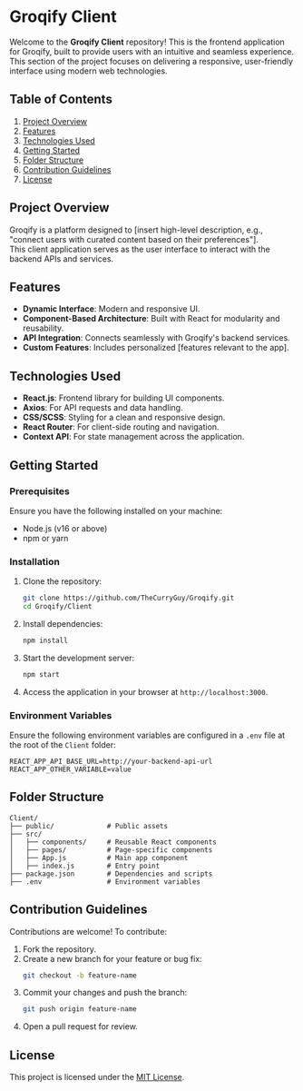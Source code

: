 
# Groqify Client  

Welcome to the **Groqify Client** repository! This is the frontend application for Groqify, built to provide users with an intuitive and seamless experience. This section of the project focuses on delivering a responsive, user-friendly interface using modern web technologies.  

## Table of Contents  

1. [Project Overview](#project-overview)  
2. [Features](#features)  
3. [Technologies Used](#technologies-used)  
4. [Getting Started](#getting-started)  
5. [Folder Structure](#folder-structure)  
6. [Contribution Guidelines](#contribution-guidelines)  
7. [License](#license)  

## Project Overview  

Groqify is a platform designed to [insert high-level description, e.g., "connect users with curated content based on their preferences"].  
This client application serves as the user interface to interact with the backend APIs and services.  

## Features  

- **Dynamic Interface**: Modern and responsive UI.  
- **Component-Based Architecture**: Built with React for modularity and reusability.  
- **API Integration**: Connects seamlessly with Groqify's backend services.  
- **Custom Features**: Includes personalized [features relevant to the app].  

## Technologies Used  

- **React.js**: Frontend library for building UI components.  
- **Axios**: For API requests and data handling.  
- **CSS/SCSS**: Styling for a clean and responsive design.  
- **React Router**: For client-side routing and navigation.  
- **Context API**: For state management across the application.  

## Getting Started  

### Prerequisites  

Ensure you have the following installed on your machine:  
- Node.js (v16 or above)  
- npm or yarn  

### Installation  

1. Clone the repository:  
   ```bash  
   git clone https://github.com/TheCurryGuy/Groqify.git  
   cd Groqify/Client  
   ```  

2. Install dependencies:  
   ```bash  
   npm install  
   ```  

3. Start the development server:  
   ```bash  
   npm start  
   ```  

4. Access the application in your browser at `http://localhost:3000`.  

### Environment Variables  

Ensure the following environment variables are configured in a `.env` file at the root of the `Client` folder:  
```env  
REACT_APP_API_BASE_URL=http://your-backend-api-url  
REACT_APP_OTHER_VARIABLE=value  
```  

## Folder Structure  

```
Client/  
├── public/             # Public assets  
├── src/  
│   ├── components/     # Reusable React components  
│   ├── pages/          # Page-specific components   
│   ├── App.js          # Main app component  
│   ├── index.js        # Entry point  
├── package.json        # Dependencies and scripts  
├── .env                # Environment variables  
```  

## Contribution Guidelines  

Contributions are welcome! To contribute:  
1. Fork the repository.  
2. Create a new branch for your feature or bug fix:  
   ```bash  
   git checkout -b feature-name  
   ```  
3. Commit your changes and push the branch:  
   ```bash  
   git push origin feature-name  
   ```  
4. Open a pull request for review.  

## License  

This project is licensed under the [MIT License](LICENSE).  
